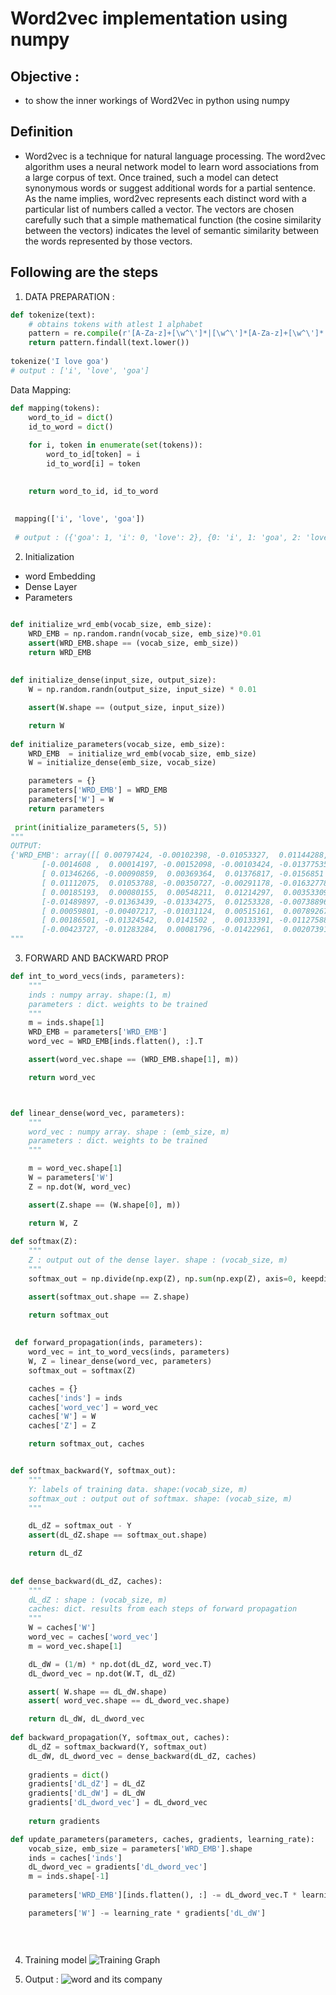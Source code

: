 # Word2vec implementation using numpy 
## Objective : 
- to show the inner workings of Word2Vec in python using numpy

## Definition
- Word2vec is a technique for natural language processing. The word2vec algorithm uses a neural network model to learn word associations from a large corpus of text. Once trained, such a model can detect synonymous words or suggest additional words for a partial sentence. As the name implies, word2vec represents each distinct word with a particular list of numbers called a vector. The vectors are chosen carefully such that a simple mathematical function (the cosine similarity between the vectors) indicates the level of semantic similarity between the words represented by those vectors.

## Following are the steps 
1. DATA PREPARATION : 
```python
def tokenize(text):
    # obtains tokens with atlest 1 alphabet 
    pattern = re.compile(r'[A-Za-z]+[\w^\']*|[\w^\']*[A-Za-z]+[\w^\']*')
    return pattern.findall(text.lower())
    
tokenize('I love goa')
# output : ['i', 'love', 'goa']
```
Data Mapping:
```python
def mapping(tokens):
    word_to_id = dict()
    id_to_word = dict()
    
    for i, token in enumerate(set(tokens)):
        word_to_id[token] = i
        id_to_word[i] = token

    
    return word_to_id, id_to_word
    
    
 mapping(['i', 'love', 'goa'])
 
 # output : ({'goa': 1, 'i': 0, 'love': 2}, {0: 'i', 1: 'goa', 2: 'love'})
```

2. Initialization 
- word Embedding
- Dense Layer
- Parameters


```python

def initialize_wrd_emb(vocab_size, emb_size):
    WRD_EMB = np.random.randn(vocab_size, emb_size)*0.01
    assert(WRD_EMB.shape == (vocab_size, emb_size))
    return WRD_EMB
    
    
def initialize_dense(input_size, output_size):
    W = np.random.randn(output_size, input_size) * 0.01

    assert(W.shape == (output_size, input_size))

    return W
    
def initialize_parameters(vocab_size, emb_size):
    WRD_EMB  = initialize_wrd_emb(vocab_size, emb_size)
    W = initialize_dense(emb_size, vocab_size)

    parameters = {}
    parameters['WRD_EMB'] = WRD_EMB 
    parameters['W'] = W
    return parameters
    
 print(initialize_parameters(5, 5))
"""
OUTPUT:
{'WRD_EMB': array([[ 0.00797424, -0.00102398, -0.01053327,  0.01144288,  0.01087524],
       [-0.0014608 ,  0.00014197, -0.00152098, -0.00103424, -0.01377535],
       [ 0.01346266, -0.00090859,  0.00369364,  0.01376817, -0.0156851 ],
       [ 0.01112075,  0.01053788, -0.00350727, -0.00291178, -0.01632778],
       [ 0.00185193,  0.00080155,  0.00548211,  0.01214297,  0.00353309]]), 'W': array([[ 0.0163293 , -0.00488816, -0.00443603, -0.01363806, -0.01073577],
       [-0.01489897, -0.01363439, -0.01334275,  0.01253328, -0.00738896],
       [ 0.00059801, -0.00407217, -0.01031124,  0.00515161,  0.00789267],
       [ 0.00186501, -0.01324542,  0.0141502 ,  0.00133391, -0.01127588],
       [-0.00423727, -0.01283284,  0.00081796, -0.01422961,  0.00207391]])}
"""
```

3. FORWARD AND BACKWARD PROP 
```python
def int_to_word_vecs(inds, parameters):
    """
    inds : numpy array. shape:(1, m)
    parameters : dict. weights to be trained
    """
    m = inds.shape[1]
    WRD_EMB = parameters['WRD_EMB']
    word_vec = WRD_EMB[inds.flatten(), :].T

    assert(word_vec.shape == (WRD_EMB.shape[1], m))

    return word_vec



def linear_dense(word_vec, parameters):
    """
    word_vec : numpy array. shape : (emb_size, m)
    parameters : dict. weights to be trained
    """

    m = word_vec.shape[1]
    W = parameters['W']
    Z = np.dot(W, word_vec)

    assert(Z.shape == (W.shape[0], m))

    return W, Z
    
def softmax(Z):
    """
    Z : output out of the dense layer. shape : (vocab_size, m)
    """
    softmax_out = np.divide(np.exp(Z), np.sum(np.exp(Z), axis=0, keepdims=True) + 0.001)

    assert(softmax_out.shape == Z.shape)

    return softmax_out
    
    
 def forward_propagation(inds, parameters):
    word_vec = int_to_word_vecs(inds, parameters)
    W, Z = linear_dense(word_vec, parameters)
    softmax_out = softmax(Z)

    caches = {}
    caches['inds'] = inds
    caches['word_vec'] = word_vec
    caches['W'] = W
    caches['Z'] = Z

    return softmax_out, caches


def softmax_backward(Y, softmax_out):
    """
    Y: labels of training data. shape:(vocab_size, m)
    softmax_out : output out of softmax. shape: (vocab_size, m)
    """

    dL_dZ = softmax_out - Y
    assert(dL_dZ.shape == softmax_out.shape)

    return dL_dZ
    
    
def dense_backward(dL_dZ, caches):
    """
    dL_dZ : shape : (vocab_size, m)
    caches: dict. results from each steps of forward propagation
    """
    W = caches['W']
    word_vec = caches['word_vec']
    m = word_vec.shape[1]

    dL_dW = (1/m) * np.dot(dL_dZ, word_vec.T)
    dL_dword_vec = np.dot(W.T, dL_dZ)

    assert( W.shape == dL_dW.shape)
    assert( word_vec.shape == dL_dword_vec.shape)

    return dL_dW, dL_dword_vec
    
def backward_propagation(Y, softmax_out, caches):
    dL_dZ = softmax_backward(Y, softmax_out)
    dL_dW, dL_dword_vec = dense_backward(dL_dZ, caches)
    
    gradients = dict()
    gradients['dL_dZ'] = dL_dZ
    gradients['dL_dW'] = dL_dW
    gradients['dL_dword_vec'] = dL_dword_vec
    
    return gradients

def update_parameters(parameters, caches, gradients, learning_rate):
    vocab_size, emb_size = parameters['WRD_EMB'].shape
    inds = caches['inds']
    dL_dword_vec = gradients['dL_dword_vec']
    m = inds.shape[-1]
    
    parameters['WRD_EMB'][inds.flatten(), :] -= dL_dword_vec.T * learning_rate

    parameters['W'] -= learning_rate * gradients['dL_dW']
    
    
    
```
4. Training model 
![Training Graph](https://github.com/rushikeshnaik779/PracticeForNLP/blob/main/word2vec_using_numpy/Screenshot%202021-02-23%20at%202.06.32%20PM.png)

5. Output :
![word and its company](https://github.com/rushikeshnaik779/PracticeForNLP/blob/main/word2vec_using_numpy/Screenshot%202021-02-23%20at%202.06.46%20PM.png)
